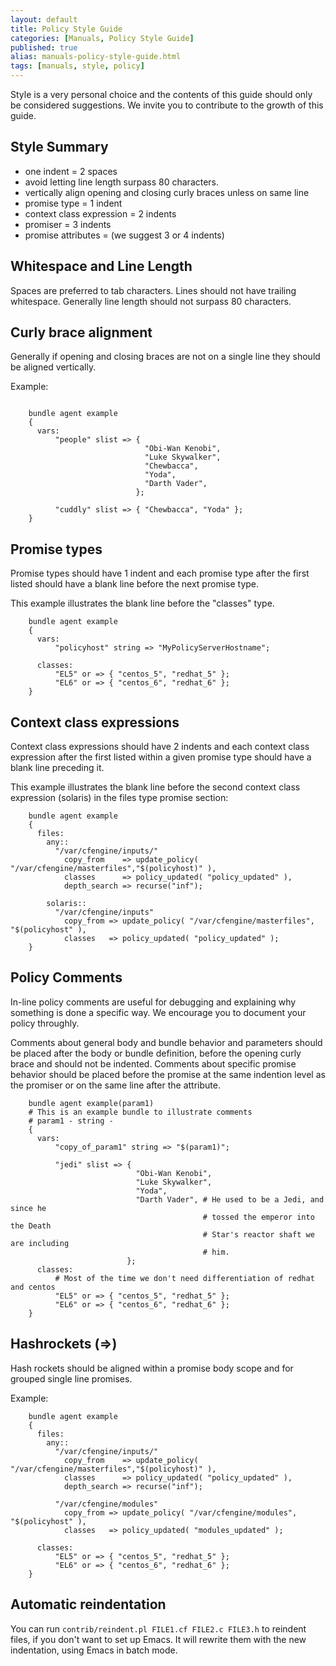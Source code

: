 ```yaml
---
layout: default
title: Policy Style Guide
categories: [Manuals, Policy Style Guide]
published: true
alias: manuals-policy-style-guide.html
tags: [manuals, style, policy]
---
```


Style is a very personal choice and the contents of this guide should only be
considered suggestions. We invite you to contribute to the growth of this
guide.

## Style Summary
* one indent = 2 spaces
* avoid letting line length surpass 80 characters.
* vertically align opening and closing curly braces unless on same line
* promise type = 1 indent
* context class expression = 2 indents
* promiser = 3 indents
* promise attributes = (we suggest 3 or 4 indents)

## Whitespace and Line Length

Spaces are preferred to tab characters. Lines should not have trailing
whitespace. Generally line length should not surpass 80 characters. 

## Curly brace alignment

Generally if opening and closing braces are not on a single line they should
be aligned vertically.

Example:

```cf3

    bundle agent example
    {
      vars:
          "people" slist => {
                              "Obi-Wan Kenobi",
                              "Luke Skywalker",
                              "Chewbacca",
                              "Yoda",
                              "Darth Vader",
                            };

          "cuddly" slist => { "Chewbacca", "Yoda" };
    }
```

## Promise types

Promise types should have 1 indent and each promise type after the first
listed should have a blank line before the next promise type.

This example illustrates the blank line before the "classes" type.

```cf3
    bundle agent example
    {
      vars:
          "policyhost" string => "MyPolicyServerHostname";

      classes:
          "EL5" or => { "centos_5", "redhat_5" };
          "EL6" or => { "centos_6", "redhat_6" };
    }
```

## Context class expressions

Context class expressions should have 2 indents and each context class
expression after the first listed within a given promise type should have a
blank line preceding it.

This example illustrates the blank line before the second context class
expression (solaris) in the files type promise section:
```cf3
    bundle agent example
    {
      files:
        any::
          "/var/cfengine/inputs/"
            copy_from    => update_policy( "/var/cfengine/masterfiles","$(policyhost)" ),
            classes      => policy_updated( "policy_updated" ),
            depth_search => recurse("inf");

        solaris::
          "/var/cfengine/inputs"
            copy_from => update_policy( "/var/cfengine/masterfiles", "$(policyhost" ),
            classes   => policy_updated( "policy_updated" );
    }
```

## Policy Comments

In-line policy comments are useful for debugging and explaining why something
is done a specific way. We encourage you to document your policy throughly.

Comments about general body and bundle behavior and parameters should be
placed after the body or bundle definition, before the opening curly brace and
should not be indented. Comments about specific promise behavior should be
placed before the promise at the same indention level as the promiser or on
the same line after the attribute.

```cf3
    bundle agent example(param1)
    # This is an example bundle to illustrate comments
    # param1 - string - 
    {
      vars:
          "copy_of_param1" string => "$(param1)";

          "jedi" slist => { 
                            "Obi-Wan Kenobi",
                            "Luke Skywalker",
                            "Yoda",
                            "Darth Vader", # He used to be a Jedi, and since he
                                           # tossed the emperor into the Death
                                           # Star's reactor shaft we are including
                                           # him.
                          };
      classes:
          # Most of the time we don't need differentiation of redhat and centos
          "EL5" or => { "centos_5", "redhat_5" };
          "EL6" or => { "centos_6", "redhat_6" };
    }
```

## Hashrockets (=>)

Hash rockets should be aligned within a promise body scope and for grouped
single line promises.

Example:
```cf3
    bundle agent example
    {
      files:
        any::
          "/var/cfengine/inputs/"
            copy_from    => update_policy( "/var/cfengine/masterfiles","$(policyhost)" ),
            classes      => policy_updated( "policy_updated" ),
            depth_search => recurse("inf");

          "/var/cfengine/modules"
            copy_from => update_policy( "/var/cfengine/modules", "$(policyhost" ),
            classes   => policy_updated( "modules_updated" );

      classes:
          "EL5" or => { "centos_5", "redhat_5" };
          "EL6" or => { "centos_6", "redhat_6" };
    }
```

## Automatic reindentation

You can run `contrib/reindent.pl FILE1.cf FILE2.c FILE3.h` to reindent files,
if you don't want to set up Emacs.  It will rewrite them with the new
indentation, using Emacs in batch mode.
